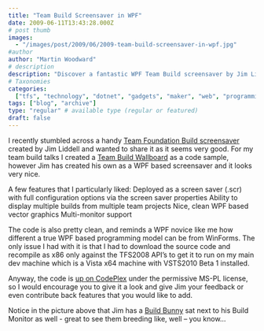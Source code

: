 ```yaml
---
title: "Team Build Screensaver in WPF"
date: 2009-06-11T13:43:28.000Z
# post thumb
images:
  - "/images/post/2009/06/2009-team-build-screensaver-in-wpf.jpg"
#author
author: "Martin Woodward"
# description
description: "Discover a fantastic WPF Team Build screensaver by Jim Liddell, featuring sleek graphics and multi-monitor support for enhanced project visibility."
# Taxonomies
categories:
  ["tfs", "technology", "dotnet", "gadgets", "maker", "web", "programming"]
tags: ["blog", "archive"]
type: "regular" # available type (regular or featured)
draft: false
---
```


I recently stumbled across a handy [Team Foundation Build screensaver](http://teambuildscreensaver.codeplex.com/) created by Jim Liddell and wanted to share it as it seems very good. For my team build talks I created a [Team Build Wallboard](http://code.msdn.microsoft.com/buildwallboard) as a code sample, however Jim has created his own as a WPF based screensaver and it looks very nice.

A few features that I particularly liked: Deployed as a screen saver (.scr) with full configuration options via the screen saver properties Ability to display multiple builds from multiple team projects Nice, clean WPF based vector graphics Multi-monitor support

The code is also pretty clean, and reminds a WPF novice like me how different a true WPF based programming model can be from WinForms. The only issue I had with it is that I had to download the source code and recompile as x86 only against the TFS2008 API’s to get it to run on my main dev machine which is a Vista x64 machine with VSTS2010 Beta 1 installed.

Anyway, the code is [up on CodePlex](http://teambuildscreensaver.codeplex.com/) under the permissive MS-PL license, so I would encourage you to give it a look and give Jim your feedback or even contribute back features that you would like to add.

Notice in the picture above that Jim has a [Build Bunny](http://www.woodwardweb.com/gadgets/000434.html) sat next to his Build Monitor as well - great to see them breeding like, well – you know…
